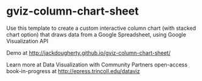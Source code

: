 gviz-column-chart-sheet
=======================

Use this template to create a custom interactive column chart (with stacked chart option) that draws data from a Google Spreadsheet, using Google Visualization API

Demo at http://jackdougherty.github.io/gviz-column-chart-sheet/

Learn more at Data Visualization with Community Partners open-access book-in-progress at http://epress.trincoll.edu/dataviz
